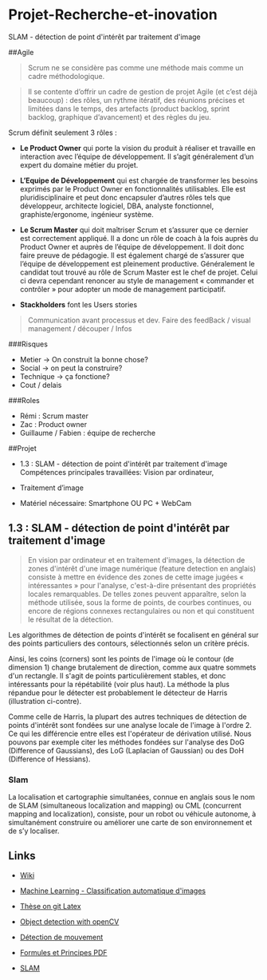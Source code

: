 # Projet-Recherche-et-inovation
SLAM - détection de point d'intérêt par traitement d'image


##Agile

>Scrum ne se considère pas comme une méthode mais comme un cadre méthodologique.
	
>Il se contente d’offrir un cadre de gestion de projet Agile (et c’est déjà beaucoup) : des rôles, un rythme itératif, des réunions précises et limitées dans le temps, des artefacts (product backlog, sprint backlog, graphique d’avancement) et des règles du jeu.


Scrum définit seulement 3 rôles :

- **Le Product Owner** qui porte la vision du produit à réaliser et travaille en interaction avec l’équipe de développement. Il s’agit généralement d’un expert du domaine métier du projet.

- **L’Equipe de Développement** qui est chargée de transformer les besoins exprimés par le Product Owner en fonctionnalités utilisables. Elle est pluridisciplinaire et peut donc encapsuler d’autres rôles tels que développeur, architecte logiciel, DBA, analyste fonctionnel, graphiste/ergonome, ingénieur système.

- **Le Scrum Master** qui doit maîtriser Scrum et s’assurer que ce dernier est correctement appliqué. Il a donc un rôle de coach à la fois auprès du Product Owner et auprès de l’équipe de développement. Il doit donc faire preuve de pédagogie. Il est également chargé de s’assurer que l’équipe de développement est pleinement productive. Généralement le candidat tout trouvé au rôle de Scrum Master est le chef de projet. Celui ci devra cependant renoncer au style de management « commander et contrôler » pour adopter un mode de management participatif.

- **Stackholders** font les Users stories

> Communication avant processus et dev. Faire des feedBack / visual management / découper / Infos


###Risques
- Metier -> On construit la bonne chose?
- Social -> on peut la construire?
- Technique -> ça fonctione?
- Cout / delais

###Roles

- Rémi : Scrum master
- Zac : Product owner
- Guillaume / Fabien : équipe de recherche

##Projet
- 1.3 : SLAM - détection de point d'intérêt par traitement d'image
Compétences principales travaillées: Vision par ordinateur, 

- Traitement d’image

- Matériel nécessaire: Smartphone OU PC + WebCam

## 1.3 : SLAM - détection de point d'intérêt par traitement d'image

>En vision par ordinateur et en traitement d'images, la détection de zones d'intérêt d'une image numérique (feature detection en anglais) consiste à mettre en évidence des zones de cette image jugées « intéressantes » pour l'analyse, c'est-à-dire présentant des propriétés locales remarquables. De telles zones peuvent apparaître, selon la méthode utilisée, sous la forme de points, de courbes continues, ou encore de régions connexes rectangulaires ou non et qui constituent le résultat de la détection.

Les algorithmes de détection de points d'intérêt se focalisent en général sur des points particuliers des contours, sélectionnés selon un critère précis.

Ainsi, les coins (corners) sont les points de l'image où le contour (de dimension 1) change brutalement de direction, comme aux quatre sommets d'un rectangle. Il s'agit de points particulièrement stables, et donc intéressants pour la répétabilité (voir plus haut). La méthode la plus répandue pour le détecter est probablement le détecteur de Harris (illustration ci-contre).

Comme celle de Harris, la plupart des autres techniques de détection de points d'intérêt sont fondées sur une analyse locale de l'image à l'ordre 2. Ce qui les différencie entre elles est l'opérateur de dérivation utilisé. Nous pouvons par exemple citer les méthodes fondées sur l'analyse des DoG (Difference of Gaussians), des LoG (Laplacian of Gaussian) ou des DoH (Difference of Hessians).

### Slam
La localisation et cartographie simultanées, connue en anglais sous le nom de SLAM (simultaneous localization and mapping) ou CML (concurrent mapping and localization), consiste, pour un robot ou véhicule autonome, à simultanément construire ou améliorer une carte de son environnement et de s’y localiser.

## Links

- [Wiki](https://fr.wikipedia.org/wiki/D%C3%A9tection_de_zones_d%27int%C3%A9r%C3%AAt#:~:text=En%20vision%20par%20ordinateur%20et,pr%C3%A9sentant%20des%20propri%C3%A9t%C3%A9s%20locales%20remarquables.)

- [Machine Learning - Classification automatique d'images](https://github.com/CEREMA/dtermed.ML_bati_non-bati)

- [Thèse on git Latex](https://github.com/blefaudeux/phd_thesis/tree/7f5ecfb382fb1d06e09aac2d3fbe48061a57039d/Chapter3)

- [Object detection with openCV](https://www.pyimagesearch.com/2017/09/11/object-detection-with-deep-learning-and-opencv/)

- [Détection de mouvement](https://www.labri.fr/projet/AIV/analyseinterpretation.php)

- [Formules et Principes PDF](http://devernay.free.fr/cours/vision/pdf/c4.pdf)

- [SLAM](https://fr.wikipedia.org/wiki/Cartographie_et_localisation_simultan%C3%A9es)
